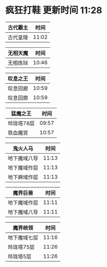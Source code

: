 # 疯狂打鞋 更新时间 11:28

| 古代霸主   | 时间    |
|--------|-------|
| 古代皇陵 | 11:02 |

| 无相天魔   | 时间    |
|--------|-------|
| 无相炼狱 | 10:46 |

| 叹息之王   | 时间    |
|--------|-------|
| 叹息回廊 | 10:59 |
| 叹息回廓 | 10:59 |

| 猛魔之王   | 时间    |
|--------|-------|
| 玲珑塔78层 | 09:57 |
| 铁血魔宫 | 10:57 |

| 鬼火人马   | 时间    |
|--------|-------|
| 地下魔域八导 | 11:13 |
| 地下魔域作层 | 11:13 |
| 地下麻域作层 | 11:13 |

| 魔界巨兽   | 时间    |
|--------|-------|
| 地下魔域作层 | 11:11 |
| 地下魔域八导 | 11:11 |

| 魔界统领   | 时间    |
|--------|-------|
| 地下魔域七层 | 11:16 |
| 玲珑塔75层 | 11:26 |
| 玲珑塔5层 | 11:26 |